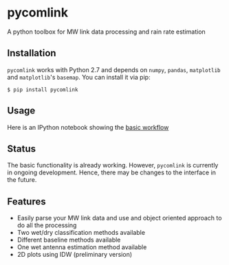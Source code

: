 pycomlink
=========

A python toolbox for MW link data processing and rain rate estimation

Installation
------------

`pycomlink` works with Python 2.7 and depends on `numpy`, `pandas`, `matplotlib` and `matplotlib`'s `basemap`. You can install it via pip:

    $ pip install pycomlink

Usage
-----

Here is an IPython notebook showing the [basic workflow](http://nbviewer.ipython.org/urls/bitbucket.org/cchwala/pycomlink/raw/566962d7c0a16c484d56aec7a0a34b84cc68a27d/notebooks/example_workflow.ipynb)

Status
------
The basic functionality is already working. However, `pycomlink` is currently in ongoing development. Hence, there may be changes to the interface in the future.

Features
--------
 * Easily parse your MW link data and use and object oriented approach to do all the processing
 * Two wet/dry classification methods available
 * Different baseline methods available
 * One wet antenna estimation method available
 * 2D plots using IDW (preliminary version) 


